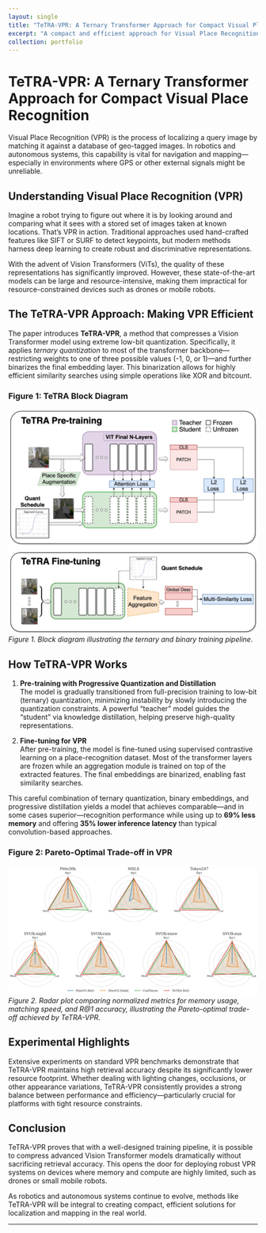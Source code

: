 ```yaml
---
layout: single
title: "TeTRA-VPR: A Ternary Transformer Approach for Compact Visual Place Recognition"
excerpt: "A compact and efficient approach for Visual Place Recognition using extreme low-bit quantization and progressive distillation."
collection: portfolio
---
```


# TeTRA-VPR: A Ternary Transformer Approach for Compact Visual Place Recognition

Visual Place Recognition (VPR) is the process of localizing a query image by matching it against 
a database of geo-tagged images. In robotics and autonomous systems, this capability is vital 
for navigation and mapping—especially in environments where GPS or other external signals 
might be unreliable.

## Understanding Visual Place Recognition (VPR)

Imagine a robot trying to figure out where it is by looking around and comparing what it sees 
with a stored set of images taken at known locations. That’s VPR in action. Traditional approaches 
used hand-crafted features like SIFT or SURF to detect keypoints, but modern methods harness 
deep learning to create robust and discriminative representations.

With the advent of Vision Transformers (ViTs), the quality of these representations has significantly 
improved. However, these state-of-the-art models can be large and resource-intensive, making them 
impractical for resource-constrained devices such as drones or mobile robots.

## The TeTRA-VPR Approach: Making VPR Efficient

The paper introduces **TeTRA-VPR**, a method that compresses a Vision Transformer model 
using extreme low-bit quantization. Specifically, it applies *ternary quantization* to most of 
the transformer backbone—restricting weights to one of three possible values (-1, 0, or 1)—and 
further binarizes the final embedding layer. This binarization allows for highly efficient similarity 
searches using simple operations like XOR and bitcount.

### Figure 1: TeTRA Block Diagram

![TeTRA Block Diagram](/images/TeTRA.jpg)
*Figure 1. Block diagram illustrating the ternary and binary training pipeline.*

## How TeTRA-VPR Works

1. **Pre-training with Progressive Quantization and Distillation**  
   The model is gradually transitioned from full-precision training to low-bit (ternary) quantization, 
   minimizing instability by slowly introducing the quantization constraints. A powerful “teacher” 
   model guides the “student” via knowledge distillation, helping preserve high-quality representations.

2. **Fine-tuning for VPR**  
   After pre-training, the model is fine-tuned using supervised contrastive learning on a place-recognition 
   dataset. Most of the transformer layers are frozen while an aggregation module is trained on top of the 
   extracted features. The final embeddings are binarized, enabling fast similarity searches.

This careful combination of ternary quantization, binary embeddings, and progressive distillation yields 
a model that achieves comparable—and in some cases superior—recognition performance while using up to 
**69% less memory** and offering **35% lower inference latency** than typical convolution-based approaches.

### Figure 2: Pareto-Optimal Trade-off in VPR

![Radar Plot of Normalized Metrics](/images/fig2.jpg)
*Figure 2. Radar plot comparing normalized metrics for memory usage, matching speed, and R@1 accuracy, illustrating the Pareto-optimal trade-off achieved by TeTRA-VPR.*

## Experimental Highlights

Extensive experiments on standard VPR benchmarks demonstrate that TeTRA-VPR maintains high retrieval 
accuracy despite its significantly lower resource footprint. Whether dealing with lighting changes, 
occlusions, or other appearance variations, TeTRA-VPR consistently provides a strong balance between 
performance and efficiency—particularly crucial for platforms with tight resource constraints.

## Conclusion

TeTRA-VPR proves that with a well-designed training pipeline, it is possible to compress advanced 
Vision Transformer models dramatically without sacrificing retrieval accuracy. This opens the door 
for deploying robust VPR systems on devices where memory and compute are highly limited, such as 
drones or small mobile robots.

As robotics and autonomous systems continue to evolve, methods like TeTRA-VPR will be integral to 
creating compact, efficient solutions for localization and mapping in the real world.

---
